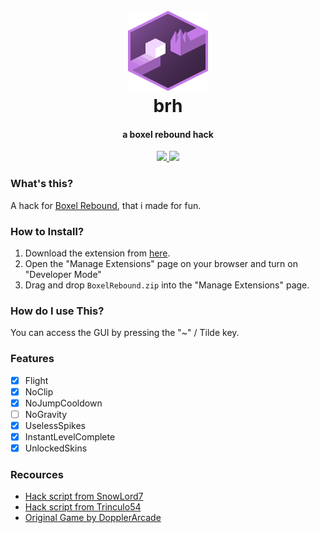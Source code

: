 
<h1 align="center">
  <br>
  <a href="https://github.com/smintf/brh/"><img src="https://raw.githubusercontent.com/smintf/brh/main/web/img/icons/icon.png" width=128 height=128 alt="logo"></a>
  <br>
  brh
  <br>
</h1>

<h4 align="center">a boxel rebound hack</h4>

<p align="center">
  <a href="https://github.com/smintf/autolingo/blob/master/LICENSE/">
    <img src="https://img.shields.io/badge/license-Apache 2.0-black">
  </a>
  <a href="https://www.chromium.org/Home/">
      <img src="https://img.shields.io/badge/supports-chromium-blue">
  </a>
</p>

### What's this?

A hack for [Boxel Rebound](https://chrome.google.com/webstore/detail/boxel-rebound/iginnfkhmmfhlkagcmpgofnjhanpmklb), that i made for fun.

### How to Install?

1. Download the extension from [here](https://nightly.link/smintf/brh/workflows/main/main/BoxelRebound.zip).
3. Open the "Manage Extensions" page on your browser and turn on "Developer Mode"
4. Drag and drop `BoxelRebound.zip` into the "Manage Extensions" page.

### How do I use This?

You can access the GUI by pressing the "~" / Tilde key.

### Features

- [x] Flight
- [x] NoClip
- [x] NoJumpCooldown
- [ ] NoGravity
- [x] UselessSpikes
- [x] InstantLevelComplete
- [x] UnlockedSkins

### Recources

- [Hack script from SnowLord7](https://github.com/SnowLord7/Boxel-Rebound-Cheat)
- [Hack script from Trinculo54](https://github.com/Trinculo54/Boxel-rebound-hope)
- [Original Game by DopplerArcade](https://chrome.google.com/webstore/detail/boxel-rebound/iginnfkhmmfhlkagcmpgofnjhanpmklb?hl=en-US)
